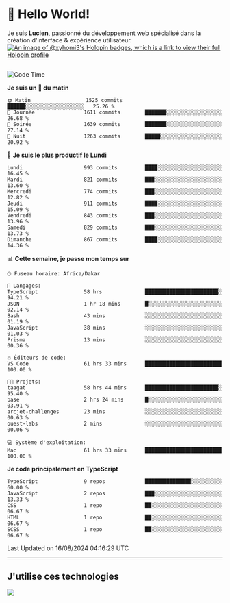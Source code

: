 # 👋 Hello World!

Je suis **Lucien**, passionné du développement web spécialisé dans la création d'interface & expérience utilisateur.
[![An image of @xyhomi3's Holopin badges, which is a link to view their full Holopin profile](https://holopin.me/xyhomi3)](https://holopin.io/@xyhomi3)

##

<!--START_SECTION:waka-->
![Code Time](http://img.shields.io/badge/Code%20Time-1%2C798%20hrs%207%20mins-blue)

**Je suis un 🐤 du matin** 

```text
🌞 Matin                  1525 commits        ██████░░░░░░░░░░░░░░░░░░░   25.26 % 
🌆 Journée                1611 commits        ███████░░░░░░░░░░░░░░░░░░   26.68 % 
🌃 Soirée                 1639 commits        ███████░░░░░░░░░░░░░░░░░░   27.14 % 
🌙 Nuit                   1263 commits        █████░░░░░░░░░░░░░░░░░░░░   20.92 % 
```
📅 **Je suis le plus productif le Lundi** 

```text
Lundi                    993 commits         ████░░░░░░░░░░░░░░░░░░░░░   16.45 % 
Mardi                    821 commits         ███░░░░░░░░░░░░░░░░░░░░░░   13.60 % 
Mercredi                 774 commits         ███░░░░░░░░░░░░░░░░░░░░░░   12.82 % 
Jeudi                    911 commits         ████░░░░░░░░░░░░░░░░░░░░░   15.09 % 
Vendredi                 843 commits         ███░░░░░░░░░░░░░░░░░░░░░░   13.96 % 
Samedi                   829 commits         ███░░░░░░░░░░░░░░░░░░░░░░   13.73 % 
Dimanche                 867 commits         ████░░░░░░░░░░░░░░░░░░░░░   14.36 % 
```


📊 **Cette semaine, je passe mon temps sur** 

```text
🕑︎ Fuseau horaire: Africa/Dakar

💬 Langages: 
TypeScript               58 hrs              ████████████████████████░   94.21 % 
JSON                     1 hr 18 mins        █░░░░░░░░░░░░░░░░░░░░░░░░   02.14 % 
Bash                     43 mins             ░░░░░░░░░░░░░░░░░░░░░░░░░   01.19 % 
JavaScript               38 mins             ░░░░░░░░░░░░░░░░░░░░░░░░░   01.03 % 
Prisma                   13 mins             ░░░░░░░░░░░░░░░░░░░░░░░░░   00.36 % 

🔥 Éditeurs de code: 
VS Code                  61 hrs 33 mins      █████████████████████████   100.00 % 

🐱‍💻 Projets: 
taagat                   58 hrs 44 mins      ████████████████████████░   95.40 % 
base                     2 hrs 24 mins       █░░░░░░░░░░░░░░░░░░░░░░░░   03.91 % 
arcjet-challenges        23 mins             ░░░░░░░░░░░░░░░░░░░░░░░░░   00.63 % 
ouest-labs               2 mins              ░░░░░░░░░░░░░░░░░░░░░░░░░   00.06 % 

💻 Système d'exploitation: 
Mac                      61 hrs 33 mins      █████████████████████████   100.00 % 
```

**Je code principalement en TypeScript** 

```text
TypeScript               9 repos             ███████████████░░░░░░░░░░   60.00 % 
JavaScript               2 repos             ███░░░░░░░░░░░░░░░░░░░░░░   13.33 % 
CSS                      1 repo              ██░░░░░░░░░░░░░░░░░░░░░░░   06.67 % 
HTML                     1 repo              ██░░░░░░░░░░░░░░░░░░░░░░░   06.67 % 
SCSS                     1 repo              ██░░░░░░░░░░░░░░░░░░░░░░░   06.67 % 
```




 Last Updated on 16/08/2024 04:16:29 UTC
<!--END_SECTION:waka-->
---

## J'utilise ces technologies

<p align="left">
  <a href="https://skillicons.dev">
    <img src="https://skillicons.dev/icons?i=ts,js,md,scss,tailwind,react,docker,express,astro,vite,nextjs,vercel,figma,ableton" />
  </a>
</p>

